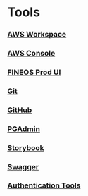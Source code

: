 # Tools

### [AWS Workspace](aws-workspace/README.md)
### [AWS Console](aws-console/README.md)
### [FINEOS Prod UI](fineos-prod-ui/README.md)
### [Git](git/README.md)
### [GitHub](github/README.md)
### [PGAdmin](pgadmin/README.md)
### [Storybook](storybook/README.md)
### [Swagger](swagger/README.md)
### [Authentication Tools](authentication-tools/README.md)